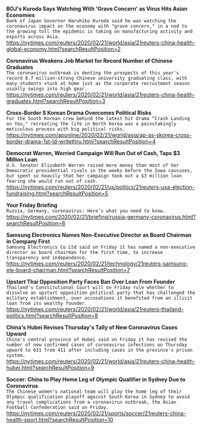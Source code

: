 **BOJ's Kuroda Says Watching With 'Grave Concern' as Virus Hits Asian Economies**\
`Bank of Japan Governor Haruhiko Kuroda said he was watching the coronavirus impact on the economy with "grave concern," in a nod to the growing toll the epidemic is taking on manufacturing activity and exports across Asia.`\
https://nytimes.com/reuters/2020/02/21/world/asia/21reuters-china-health-global-economy.html?searchResultPosition=2

**Coronavirus Weakens Job Market for Record Number of Chinese Graduates**\
`The coronavirus outbreak is denting the prospects of this year's record 8.7 million-strong Chinese university graduating class, with many students stuck at home just as the corporate recruitment season usually swings into high gear.`\
https://nytimes.com/reuters/2020/02/21/world/asia/21reuters-china-health-graduates.html?searchResultPosition=3

**Cross-Border S Korean Drama Overcomes Political Risks**\
`For the South Korean crew behind the latest hit drama “Crash Landing on You," recreating the life in North Korea was a painstakingly meticulous process with big political risks. `\
https://nytimes.com/aponline/2020/02/21/world/asia/ap-as-skorea-cross-border-drama-1st-ld-writethru.html?searchResultPosition=4

**Democrat Warren, Worried Campaign Will Run Out of Cash, Taps $3 Million Loan**\
`U.S. Senator Elizabeth Warren raised more money than most of her Democratic presidential rivals in the weeks before the Iowa caucuses, but spent so heavily that her campaign took out a $3 million loan fearing she would run out of cash. `\
https://nytimes.com/reuters/2020/02/21/us/politics/21reuters-usa-election-fundraising.html?searchResultPosition=5

**Your Friday Briefing**\
`Russia, Germany, coronavirus: Here’s what you need to know.`\
https://nytimes.com/2020/02/21/briefing/russia-germany-coronavirus.html?searchResultPosition=6

**Samsung Electronics Names Non-Executive Director as Board Chairman in Company First**\
`Samsung Electronics Co Ltd said on Friday it has named a non-executive director as board chairman for the first time, to increase transparency and independence.`\
https://nytimes.com/reuters/2020/02/21/technology/21reuters-samsung-ele-board-chairman.html?searchResultPosition=7

**Upstart Thai Opposition Party Faces Ban Over Loan From Founder**\
`Thailand's Constitutional Court will on Friday rule whether to dissolve an upstart opposition political party that has challenged the military establishment, over accusations it benefited from an illicit loan from its wealthy founder.`\
https://nytimes.com/reuters/2020/02/21/world/asia/21reuters-thailand-politics.html?searchResultPosition=8

**China's Hubei Revises Thursday's Tally of New Coronavirus Cases Upward**\
`China's central province of Hubei said on Friday it has revised the number of new confirmed cases of coronavirus infections on Thursday upward to 631 from 411 after including cases in the province's prison system.`\
https://nytimes.com/reuters/2020/02/21/world/asia/21reuters-china-health-hubei.html?searchResultPosition=9

**Soccer: China to Play Home Leg of Olympic Qualifier in Sydney Due to Coronavirus**\
`The Chinese women's national team will play the home leg of their Olympic qualification playoff against South Korea in Sydney to avoid any travel complications from a coronavirus outbreak, the Asian Football Confederation said on Friday.`\
https://nytimes.com/reuters/2020/02/21/sports/soccer/21reuters-china-health-sport.html?searchResultPosition=10

